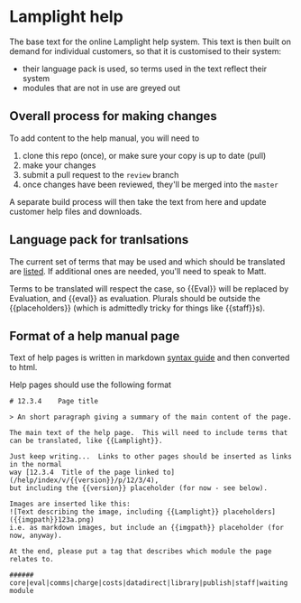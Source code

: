 # Lamplight help


The base text for the online Lamplight help system.  This text is then 
built on demand for individual customers, so that it is customised 
to their system:
* their language pack is used, so terms used in the text reflect their
system
* modules that are not in use are greyed out


## Overall process for making changes

To add content to the help manual, you will need to

1. clone this repo (once), or make sure your copy is up to date (pull)
2. make your changes
3. submit a pull request to the `review` branch
4. once changes have been reviewed, they'll be merged into the `master`

A separate build process will then take the text from here and update
customer help files and downloads.


## Language pack for tranlsations

The current set of terms that may be used and which should be translated 
are [listed](./language.markdown).  If additional ones are needed, you'll
need to speak to Matt.

Terms to be translated will respect the case, so {{Eval}} will be replaced
by Evaluation, and {{eval}} as evaluation.  Plurals should be outside the 
{{placeholders}} (which is admittedly tricky for things like {{staff}}s).


## Format of a help manual page

Text of help pages is written in markdown [syntax guide](http://daringfireball.net/projects/markdown/syntax)
and then converted to html.

Help pages should use the following format

    # 12.3.4    Page title

    > An short paragraph giving a summary of the main content of the page.

    The main text of the help page.  This will need to include terms that
    can be translated, like {{Lamplight}}.

    Just keep writing...  Links to other pages should be inserted as links in the normal
    way [12.3.4  Title of the page linked to](/help/index/v/{{version}}/p/12/3/4),
    but including the {{version}} placeholder (for now - see below).

    Images are inserted like this:
    ![Text describing the image, including {{Lamplight}} placeholders]({{imgpath}}123a.png)
    i.e. as markdown images, but include an {{imgpath}} placeholder (for now, anyway).

    At the end, please put a tag that describes which module the page relates to.

    ###### core|eval|comms|charge|costs|datadirect|library|publish|staff|waiting module
